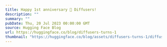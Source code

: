 ```yaml
---
title: Happy 1st anniversary 🤗 Diffusers!
description: ""
summary: ""
pubDate: Thu, 20 Jul 2023 00:00:00 GMT
source: Hugging Face Blog
url: https://huggingface.co/blog/diffusers-turns-1
thumbnail: "https://huggingface.co/blog/assets/diffusers-turns-1/diffusers-turns-1.png"
---
```


